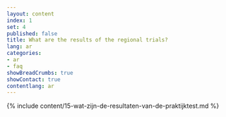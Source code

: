 ```yaml
---
layout: content
index: 1
set: 4
published: false
title: What are the results of the regional trials?
lang: ar
categories:
- ar
- faq
showBreadCrumbs: true
showContact: true
contentlang: ar
---
```

{% include content/15-wat-zijn-de-resultaten-van-de-praktijktest.md %}
